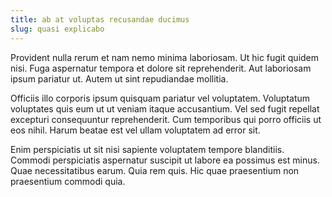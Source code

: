 ```yaml
---
title: ab at voluptas recusandae ducimus
slug: quasi explicabo
---
```


Provident nulla rerum et nam nemo minima laboriosam. Ut hic fugit quidem nisi. Fuga aspernatur tempora et dolore sit reprehenderit. Aut laboriosam ipsum pariatur ut. Autem ut sint repudiandae mollitia.

Officiis illo corporis ipsum quisquam pariatur vel voluptatem. Voluptatum voluptates quis eum ut ut veniam itaque accusantium. Vel sed fugit repellat excepturi consequuntur reprehenderit. Cum temporibus qui porro officiis ut eos nihil. Harum beatae est vel ullam voluptatem ad error sit.

Enim perspiciatis ut sit nisi sapiente voluptatem tempore blanditiis. Commodi perspiciatis aspernatur suscipit ut labore ea possimus est minus. Quae necessitatibus earum. Quia rem quis. Hic quae praesentium non praesentium commodi quia.
